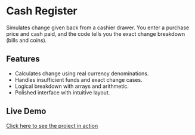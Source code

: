 # Cash Register
Simulates change given back from a cashier drawer. You enter a purchase price and cash paid, and the code tells you the exact change breakdown (bills and coins).

## Features
- Calculates change using real currency denominations.  
- Handles insufficient funds and exact change cases.  
- Logical breakdown with arrays and arithmetic.  
- Polished interface with intuitive layout.

## Live Demo
[Click here to see the project in action](https://juanman2099.github.io/Cash-Register/)
